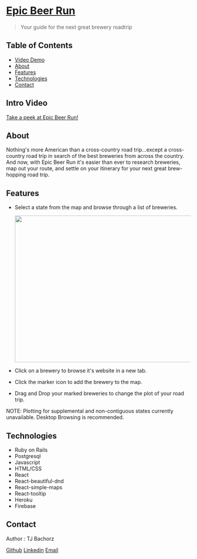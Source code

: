 # [Epic Beer Run](https://epic-beer-run.web.app/)

>Your guide for the next great brewery roadtrip

## Table of Contents
* [Video Demo](#intro-video)
* [About](#about)
* [Features](#features)
* [Technologies](#technologies)
* [Contact](#contact)

## Intro Video

[Take a peek at Epic Beer Run!](https://www.loom.com/share/b6fc55760ca9464a8a4d99d714bfb18e)

## About 

Nothing's more American than a cross-country road trip...except a cross-country road trip in search of the best breweries from across the country.  And now, with Epic Beer Run it's easier than ever to research breweries, map out your route, and settle on your itinerary for your next great brew-hopping road trip.  

## Features

* Select a state from the map and browse through a list of breweries.

    <img src="https://media.giphy.com/media/xdlQcTOqbTpq53xy8c/giphy.gif" width="600" height ="400" />

* Click on a brewery to browse it's website in a new tab.
* Click the marker icon to add the brewery to the map.
* Drag and Drop your marked breweries to change the plot of your road trip.

NOTE: Plotting for supplemental and non-contiguous states currently unavailable.  Desktop Browsing is recommended.

## Technologies

* Ruby on Rails
* Postgresql
* Javascript
* HTML/CSS
* React
* React-beautiful-dnd
* React-simple-maps
* React-tooltip
* Heroku
* Firebase

## Contact 

Author : TJ Bachorz

[Github](https://github.com/TJBachorz)
[Linkedin](https://www.linkedin.com/in/tjbachorz/)
[Email](tjbachorz@gmail.com)
